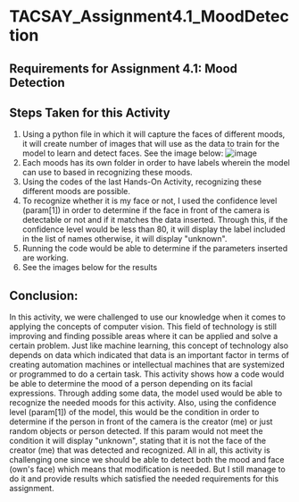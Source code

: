 # TACSAY_Assignment4.1_MoodDetection
Requirements for Assignment 4.1: Mood Detection
-----------------------------

## **Steps Taken for this Activity**
1. Using a python file in which it will capture the faces of different moods, it will create number of images that will use as the data to train for the model to learn and detect faces. 
See the image below:
![image](https://github.com/blackyaksha/TACSAY_Assignment4.1_MoodDetection/assets/101398596/2b664f8e-d52c-4084-815a-5aea3384a539)
2. Each moods has its own folder in order to have labels wherein the model can use to based in recognizing these moods.
3. Using the codes of the last Hands-On Activity, recognizing these different moods are possible.
4. To recognize whether it is my face or not, I used the confidence level (param[1]) in order to determine if the face in front of the camera is detectable or not and if it matches the data inserted. Through this, if the confidence level would be less than 80, it will display the label included in the list of names otherwise, it will display "unknown".
5. Running the code would be able to determine if the parameters inserted are working.
6. See the images below for the results

## **Conclusion:**
In this activity, we were challenged to use our knowledge when it comes to applying the concepts of computer vision. This field of technology is still improving and finding possible areas where it can be applied and solve a certain problem. Just like machine learning, this concept of technology also depends on data which indicated that data is an important factor in terms of creating automation machines or intellectual machines that are systemized or programmed to do a certain task. This activity shows how a code would be able to determine the mood of a person depending on its facial expressions. Through adding some data, the model used would be able to recognize the needed moods for this activity. Also, using the confidence level (param[1]) of the model, this would be the condition in order to determine if the person in front of the camera is the creator (me) or just random objects or person detected. If this param would not meet the condition it will display "unknown", stating that it is not the face of the creator (me) that was detected and recognized. All in all, this activity is challenging one since we should be able to detect both the mood and face (own's face) which means that modification is needed. But I still manage to do it and provide results which satisfied the needed requirements for this assignment.
